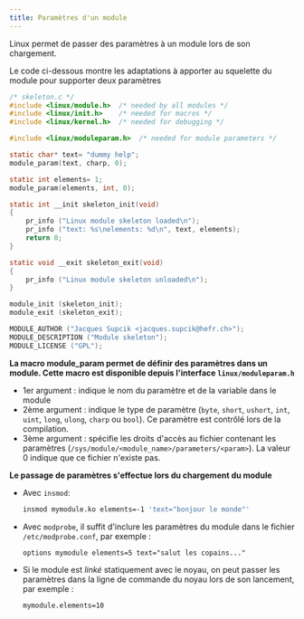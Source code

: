 ```yaml
---
title: Paramètres d'un module
---
```


Linux permet de passer des paramètres à un module lors de son chargement.

Le code ci-dessous montre les adaptations à apporter au squelette du module pour
supporter deux paramètres

``` C hl_lines="6-12 17"
/* skeleton.c */
#include <linux/module.h>  /* needed by all modules */
#include <linux/init.h>    /* needed for macros */
#include <linux/kernel.h>  /* needed for debugging */

#include <linux/moduleparam.h>  /* needed for module parameters */

static char* text= "dummy help";
module_param(text, charp, 0);

static int elements= 1;
module_param(elements, int, 0);

static int __init skeleton_init(void)
{
    pr_info ("Linux module skeleton loaded\n");
    pr_info ("text: %s\nelements: %d\n", text, elements);
    return 0;
}

static void __exit skeleton_exit(void)
{
    pr_info ("Linux module skeleton unloaded\n");
}

module_init (skeleton_init);
module_exit (skeleton_exit);

MODULE_AUTHOR ("Jacques Supcik <jacques.supcik@hefr.ch>");
MODULE_DESCRIPTION ("Module skeleton");
MODULE_LICENSE ("GPL");
```

**La macro module_param permet de définir des paramètres dans un module.
Cette macro est disponible depuis l'interface `linux/moduleparam.h`**

- 1er argument : indique le nom du paramètre et de la variable dans le module
- 2ème argument : indique le type de paramètre
  (`byte`, `short`, `ushort`, `int`, `uint`, `long`, `ulong`, `charp` ou `bool`).
  Ce paramètre est contrôlé lors de la compilation.
- 3ème argument : spécifie les droits d'accès au fichier contenant les
  paramètres (`/sys/module/<module_name>/parameters/<param>`).
  La valeur 0 indique que ce fichier n'existe pas.

**Le passage de paramètres s'effectue lors du chargement du module**

- Avec `insmod`:
  ``` bash
  insmod mymodule.ko elements=-1 'text="bonjour le monde"'
  ```
- Avec `modprobe`, il suffit d'inclure les paramètres du module dans le
  fichier `/etc/modprobe.conf`, par exemple :
  ``` text
  options mymodule elements=5 text="salut les copains..."
  ```
- Si le module est _linké_ statiquement avec le noyau, on peut passer
  les paramètres dans la ligne de commande du noyau lors de son
  lancement, par exemple :
  ```
  mymodule.elements=10
  ```